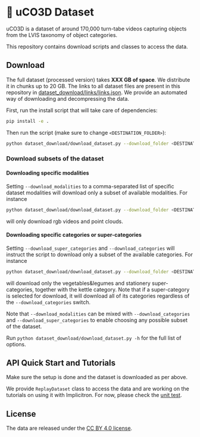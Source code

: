 # 🔁 uCO3D Dataset

uCO3D is a dataset of around 170,000 turn-tabe videos capturing objects from 
the LVIS taxonomy of object categories.

This repository contains download scripts and classes to access the data.

## Download

The full dataset (processed version) takes **XXX GB of space**. We distribute it in chunks up to 20 GB.
The links to all dataset files are present in this repository 
in [dataset_download/links/links.json](links/links.json).
We provide an automated way of downloading and decompressing the data.

First, run the install script that will take care of dependencies:

```bash
pip install -e .
```

Then run the script (make sure to change `<DESTINATION_FOLDER>`):

```bash
python dataset_download/download_dataset.py --download_folder <DESTINATION_FOLDER> --checksum_check
```

### Download subsets of the dataset

#### Downloading specific modalities

Setting `--download_modalities` to a comma-separated list of specific dataset modalities will download only a subset of available modalities.
For instance
```bash
python dataset_download/download_dataset.py --download_folder <DESTINATION_FOLDER> --download_modalities "rgb_videos,point_clouds"
```
will only download rgb videos and point clouds.

#### Downloading specific categories or super-categories

Setting `--download_super_categories` and `--download_categories` will instruct the script to download only a subset of the available categories.
For instance
```bash
python dataset_download/download_dataset.py --download_folder <DESTINATION_FOLDER> --download_super_categories "vegetables_and_legumes,stationery" --download_categories "kettle"
```
will download only the vegetables&legumes and stationery super-categories, together with the kettle category. Note that if a super-category is selected for download, it will download all of its categories regardless of the `--download_categories` switch.

Note that `--download_modalities` can be mixed with `--download_categories` and  `--download_super_categories` to enable choosing any possible subset of the dataset.

Run `python dataset_download/download_dataset.py -h` for the full list of options.


## API Quick Start and Tutorials

Make sure the setup is done and the dataset is downloaded as per above.

We provide `ReplayDataset` class to access the data and are working on the tutorials on using it with Implicitron.
For now, please check the [unit test](tests/test_replay_dataset.py).

## License

The data are released under the [CC BY 4.0 license](LICENSE).